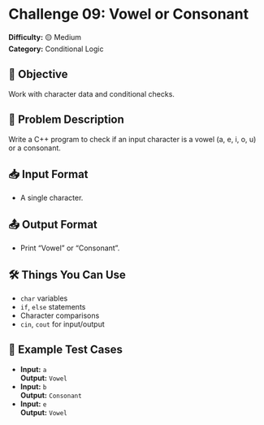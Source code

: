# Challenge 09: Vowel or Consonant

**Difficulty:** 🟡 Medium  
**Category:** Conditional Logic

## 🧠 Objective
Work with character data and conditional checks.

## 📝 Problem Description
Write a C++ program to check if an input character is a vowel (a, e, i, o, u) or a consonant.

## 📥 Input Format
- A single character.

## 📤 Output Format
- Print “Vowel” or “Consonant”.

## 🛠️ Things You Can Use
- `char` variables
- `if`, `else` statements
- Character comparisons
- `cin`, `cout` for input/output

## 🧪 Example Test Cases
- **Input:** `a`  
  **Output:** `Vowel`
- **Input:** `b`  
  **Output:** `Consonant`
- **Input:** `e`  
  **Output:** `Vowel`